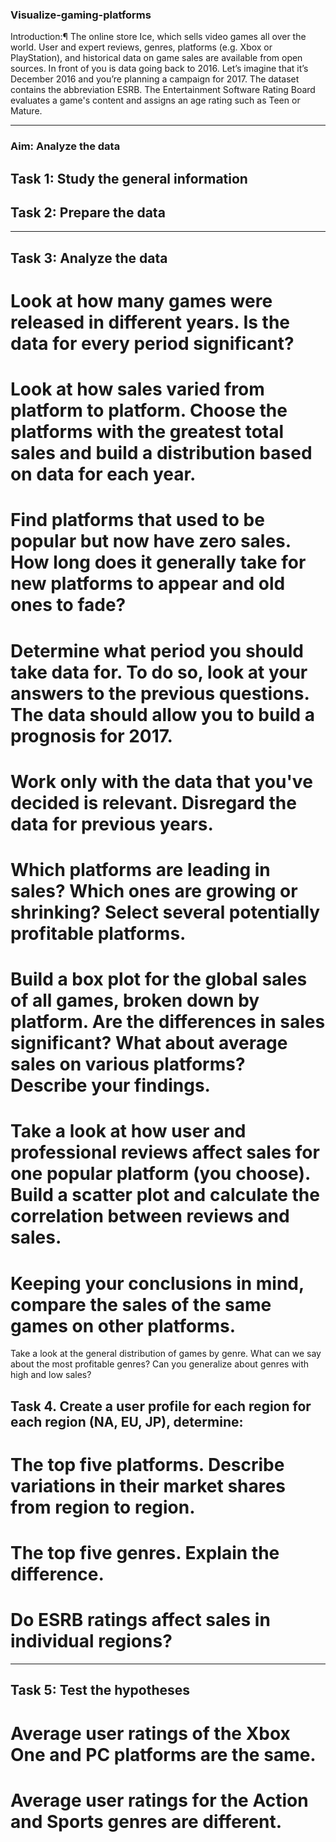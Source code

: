### Visualize-gaming-platforms

Introduction:¶
The online store Ice, which sells video games all over the world. User and expert reviews, genres, platforms (e.g. Xbox or PlayStation), and historical data on game sales are available from open sources. In front of you is data going back to 2016. Let’s imagine that it’s December 2016 and you’re planning a campaign for 2017. The dataset contains the abbreviation ESRB. 
The Entertainment Software Rating Board evaluates a game's content and assigns an age rating such as Teen or Mature.

--------

### Aim: Analyze the data
## Task 1: Study the general information
## Task 2: Prepare the data
-----
## Task 3: Analyze the data
# Look at how many games were released in different years. Is the data for every period significant?
# Look at how sales varied from platform to platform. Choose the platforms with the greatest total sales and build a distribution based on data for each year. 
# Find platforms that used to be popular but now have zero sales. How long does it generally take for new platforms to appear and old ones to fade?
# Determine what period you should take data for. To do so, look at your answers to the previous questions. The data should allow you to build a prognosis for 2017.
# Work only with the data that you've decided is relevant. Disregard the data for previous years.
# Which platforms are leading in sales? Which ones are growing or shrinking? Select several potentially profitable platforms.
# Build a box plot for the global sales of all games, broken down by platform. Are the differences in sales significant? What about average sales on various platforms? Describe your findings.
# Take a look at how user and professional reviews affect sales for one popular platform (you choose). Build a scatter plot and calculate the correlation between reviews and sales.
# Keeping your conclusions in mind, compare the sales of the same games on other platforms.
Take a look at the general distribution of games by genre. What can we say about the most profitable genres? Can you generalize about genres with high and low sales?
## Task 4. Create a user profile for each region for each region (NA, EU, JP), determine:
# The top five platforms. Describe variations in their market shares from region to region.
# The top five genres. Explain the difference.
# Do ESRB ratings affect sales in individual regions?
-------

## Task 5: Test the hypotheses
# Average user ratings of the Xbox One and PC platforms are the same.
# Average user ratings for the Action and Sports genres are different.
